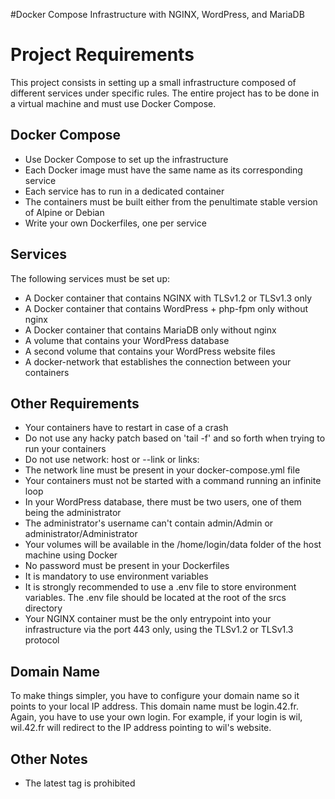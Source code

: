 #Docker Compose Infrastructure with NGINX, WordPress, and MariaDB

# Project Requirements

This project consists in setting up a small infrastructure composed of different services under specific rules. The entire project has to be done in a virtual machine and must use Docker Compose.

## Docker Compose

- Use Docker Compose to set up the infrastructure
- Each Docker image must have the same name as its corresponding service
- Each service has to run in a dedicated container
- The containers must be built either from the penultimate stable version of Alpine or Debian
- Write your own Dockerfiles, one per service

## Services

The following services must be set up:

- A Docker container that contains NGINX with TLSv1.2 or TLSv1.3 only
- A Docker container that contains WordPress + php-fpm only without nginx
- A Docker container that contains MariaDB only without nginx
- A volume that contains your WordPress database
- A second volume that contains your WordPress website files
- A docker-network that establishes the connection between your containers

## Other Requirements

- Your containers have to restart in case of a crash
- Do not use any hacky patch based on 'tail -f' and so forth when trying to run your containers
- Do not use network: host or --link or links:
- The network line must be present in your docker-compose.yml file
- Your containers must not be started with a command running an infinite loop
- In your WordPress database, there must be two users, one of them being the administrator
- The administrator's username can't contain admin/Admin or administrator/Administrator
- Your volumes will be available in the /home/login/data folder of the host machine using Docker
- No password must be present in your Dockerfiles
- It is mandatory to use environment variables
- It is strongly recommended to use a .env file to store environment variables. The .env file should be located at the root of the srcs directory
- Your NGINX container must be the only entrypoint into your infrastructure via the port 443 only, using the TLSv1.2 or TLSv1.3 protocol

## Domain Name

To make things simpler, you have to configure your domain name so it points to your local IP address. This domain name must be login.42.fr. Again, you have to use your own login. For example, if your login is wil, wil.42.fr will redirect to the IP address pointing to wil's website.

## Other Notes

- The latest tag is prohibited

